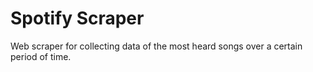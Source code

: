 # Spotify Scraper
Web scraper for collecting data of the most heard songs over a certain period of time.
